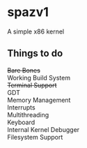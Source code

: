 # spazv1
A simple x86 kernel

## Things to do
~~Bare Bones~~  
Working Build System  
~~Terminal Support~~  
GDT  
Memory Management  
Interrupts        
Multithreading  
Keyboard  
Internal Kernel Debugger  
Filesystem Support  




